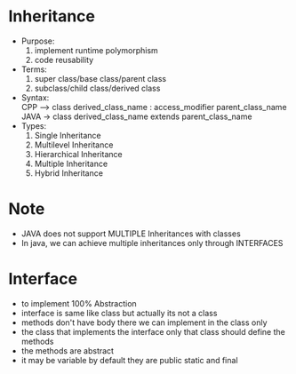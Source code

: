 # Inheritance
- Purpose:
  1. implement runtime polymorphism
  2. code reusability
- Terms:
  1. super class/base class/parent class
  2. subclass/child class/derived class 
- Syntax:
  <br>CPP --> class derived_class_name : access_modifier parent_class_name
  <br>JAVA -> class derived_class_name extends parent_class_name
- Types:
  1. Single Inheritance
  2. Multilevel Inheritance
  3. Hierarchical Inheritance
  4. Multiple Inheritance 
  5. Hybrid Inheritance

# Note
- JAVA does not support MULTIPLE Inheritances with classes
- In java, we can achieve multiple inheritances only through INTERFACES

# Interface
- to implement 100% Abstraction
- interface is same like class but actually its not a class
- methods don't have body there we can implement in the class only
- the class that implements the interface only that class should define the methods
- the methods are abstract
- it may be variable by default they are public static and final

